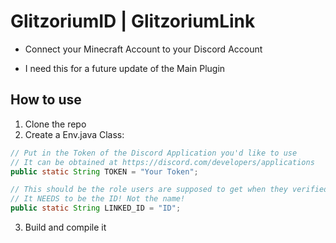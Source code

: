 # GlitzoriumID | GlitzoriumLink

- Connect your Minecraft Account to your Discord Account

- I need this for a future update of the Main Plugin

## How to use

1. Clone the repo
2. Create a Env.java Class:

```java
// Put in the Token of the Discord Application you'd like to use
// It can be obtained at https://discord.com/developers/applications
public static String TOKEN = "Your Token";

// This should be the role users are supposed to get when they verified
// It NEEDS to be the ID! Not the name!
public static String LINKED_ID = "ID";
```

3. Build and compile it

